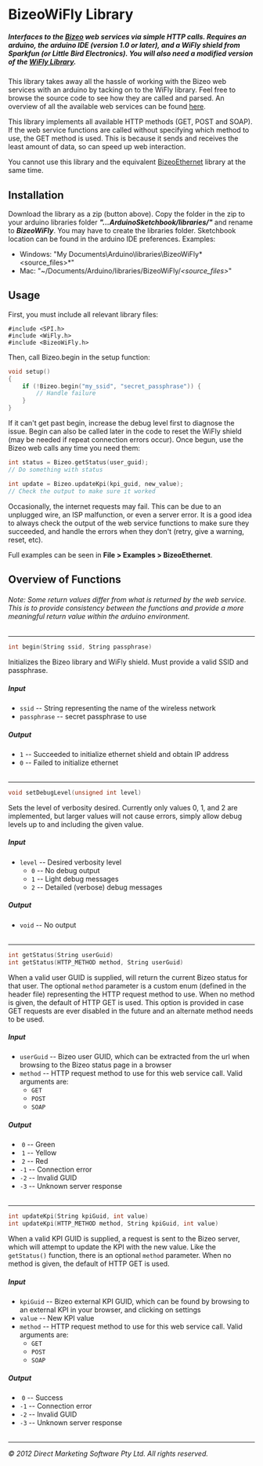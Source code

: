# BizeoWiFly Library
##### Interfaces to the [Bizeo](http://bizeo.com.au/) web services via simple HTTP calls. Requires an arduino, the arduino IDE (version 1.0 or later), and a WiFly shield from Sparkfun (or Little Bird Electronics). You will also need a modified version of the [WiFly Library](https://github.com/tobylockley/WiFly).

This library takes away all the hassle of working with the Bizeo web services with an arduino by tacking on to the WiFly library. Feel free to browse the source code to see how they are called and parsed. An overview of all the available web services can be found [here](http://bizeocloudws.cloudapp.net/PublicWS.asmx).

This library implements all available HTTP methods (GET, POST and SOAP). If the web service functions are called without specifying which method to use, the GET method is used. This is because it sends and receives the least amount of data, so can speed up web interaction.

You cannot use this library and the equivalent [BizeoEthernet](https://github.com/tobylockley/BizeoEthernet) library at the same time.

## Installation
Download the library as a zip (button above). Copy the folder in the zip to your arduino libraries folder *<strong>"...ArduinoSketchbook/libraries/"</strong>* and rename to *<strong>BizeoWiFly</strong>*.
You may have to create the libraries folder. Sketchbook location can be found in the arduino IDE preferences. Examples:

* Windows: "My Documents\Arduino\libraries\BizeoWiFly\*\<source_files\>*"
* Mac: "~/Documents/Arduino/libraries/BizeoWiFly/*\<source_files\>*"

## Usage
First, you must include all relevant library files:

````
#include <SPI.h>
#include <WiFly.h>
#include <BizeoWiFly.h>
````

Then, call Bizeo.begin in the setup function: 

````c
void setup()
{
    if (!Bizeo.begin("my_ssid", "secret_passphrase")) {
        // Handle failure
    }
}
````

If it can't get past begin, increase the debug level first to diagnose the issue. Begin can also be called later in the code to reset the WiFly shield (may be needed if repeat connection errors occur). Once begun, use the Bizeo web calls any time you need them:

````c
int status = Bizeo.getStatus(user_guid);
// Do something with status

int update = Bizeo.updateKpi(kpi_guid, new_value);
// Check the output to make sure it worked
````

Occasionally, the internet requests may fail. This can be due to an unplugged wire, an ISP malfunction, or even a server error. It is a good idea to always check the output of the web service functions to make sure they succeeded, and handle the errors when they don't (retry, give a warning, reset, etc).

Full examples can be seen in **File > Examples > BizeoEthernet**.

## Overview of Functions

###### Note: Some return values differ from what is returned by the web service. This is to provide consistency between the functions and provide a more meaningful return value within the arduino environment.

--------------------------------

````c
int begin(String ssid, String passphrase)
````

Initializes the Bizeo library and WiFly shield. Must provide a valid SSID and passphrase.

##### *Input*
* ``ssid``  --  String representing the name of the wireless network
* ``passphrase``  --  secret passphrase to use

##### *Output*
* ``1``  --  Succeeded to initialize ethernet shield and obtain IP address
* ``0``  --  Failed to initialize ethernet
<br><br>

--------------------------------

````c
void setDebugLevel(unsigned int level)
````

Sets the level of verbosity desired. Currently only values 0, 1, and 2 are implemented, but larger values will not cause errors, simply allow debug levels up to and including the given value.

##### *Input*
* ``level`` -- Desired verbosity level
    * ``0``  --  No debug output
    * ``1``  --  Light debug messages
    * ``2``  --  Detailed (verbose) debug messages

##### *Output*
* ``void``  --  No output
<br><br>

--------------------------------

````c
int getStatus(String userGuid)
int getStatus(HTTP_METHOD method, String userGuid)
````

When a valid user GUID is supplied, will return the current Bizeo status for that user. The optional ``method`` parameter is a custom enum (defined in the header file) representing the HTTP request method to use. When no method is given, the default of HTTP GET is used. This option is provided in case GET requests are ever disabled in the future and an alternate method needs to be used.

##### Input
* ``userGuid``  --  Bizeo user GUID, which can be extracted from the url when browsing to the Bizeo status page in a browser
* ``method``  --  HTTP request method to use for this web service call. Valid arguments are:
    * ``GET``
    * ``POST``
    * ``SOAP``

##### Output
* &nbsp;``0``  --  Green
* &nbsp;``1``  --  Yellow
* &nbsp;``2``  --  Red
* ``-1``  --  Connection error
* ``-2``  --  Invalid GUID
* ``-3``  --  Unknown server response
<br><br>

--------------------------------

````c
int updateKpi(String kpiGuid, int value)
int updateKpi(HTTP_METHOD method, String kpiGuid, int value)
````

When a valid KPI GUID is supplied, a request is sent to the Bizeo server, which will attempt to update the KPI with the new value. Like the ``getStatus()`` function, there is an optional ``method`` parameter. When no method is given, the default of HTTP GET is used.

##### Input
* ``kpiGuid``  --  Bizeo external KPI GUID, which can be found by browsing to an external KPI in your browser, and clicking on settings
* ``value``  --  New KPI value
* ``method``  --  HTTP request method to use for this web service call. Valid arguments are:
    * ``GET``
    * ``POST``
    * ``SOAP``

##### Output
* &nbsp;``0``  --  Success
* ``-1``  --  Connection error
* ``-2``  --  Invalid GUID
* ``-3``  --  Unknown server response
<br><br>

--------------------------------

*&copy; 2012 Direct Marketing Software Pty Ltd. All rights reserved.*

